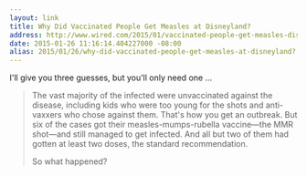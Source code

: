 ```yaml
---
layout: link
title: Why Did Vaccinated People Get Measles at Disneyland?
address: http://www.wired.com/2015/01/vaccinated-people-get-measles-disneyland-blame-unvaccinated/
date: 2015-01-26 11:16:14.404227000 -08:00
alias: 2015/01/26/why-did-vaccinated-people-get-measles-at-disneyland?.html
---
```


I'll give you three guesses, but you'll only need one ...

> The vast majority of the infected were unvaccinated against the disease, including kids who were too young for the shots and anti-vaxxers who chose against them. That's how you get an outbreak. But six of the cases got their measles-mumps-rubella vaccine&mdash;the MMR shot&mdash;and still managed to get infected. And all but two of them had gotten at least two doses, the standard recommendation.
>
> So what happened?
